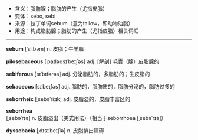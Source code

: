- <span class="definition">含义：脂肪腺；脂肪的产生（尤指皮脂）</span>
- <span class="definition">变体：sebo, sebi</span>
- <span class="definition">来源：拉丁单词sebum（意为tallow，即动物油脂）</span>
- <span class="definition">用途：构成脂肪腺；脂肪的产生（尤指皮脂）相关词汇</span>

---

<span class="vocabulary">**sebum**</span> [ˈsiːbəm] n. 皮脂；牛羊脂 

<span class="vocabulary">**pilosebaceous**</span> [ˌpaɪləʊsɪˈbeɪʃəs] adj. [解剖] 毛囊（腺）皮脂腺的

<span class="vocabulary">**sebiferous**</span> [sɪˈbɪfərəs] adj. 分泌脂肪的，多脂肪的；生皮脂的

<span class="vocabulary">**sebaceous**</span> [sɪˈbeɪʃəs] adj. 脂肪的，脂肪质的，脂肪分泌的，脂肪过多的

<span class="vocabulary">**seborrheic**</span> [ˌsebəˈriːɪk] adj. 皮脂溢的，皮脂丰富区的

<span class="vocabulary">**seborrhea**</span> [ˌsebəˈrɪə] n. 皮脂溢出（美式用法）（相当于seborrhoea [ˌsebəˈrɪə]） 

<span class="vocabulary">**dyssebacia**</span> [ˌdɪsɪˈbeɪʃiə] n. 皮脂排出障碍

